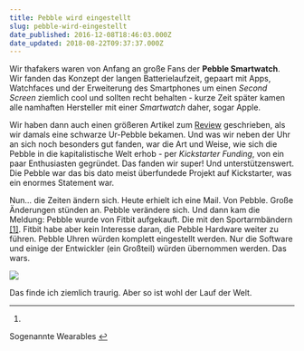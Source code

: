 ```yaml
---
title: Pebble wird eingestellt
slug: pebble-wird-eingestellt
date_published: 2016-12-08T18:46:03.000Z
date_updated: 2018-08-22T09:37:37.000Z
---
```


Wir thafakers waren von Anfang an große Fans der **Pebble Smartwatch**. Wir fanden das Konzept der langen Batterielaufzeit, gepaart mit Apps, Watchfaces und der Erweiterung des Smartphones um einen *Second Screen* ziemlich cool und sollten recht behalten - kurze Zeit später kamen alle namhaften Hersteller mit einer *Smartwatch* daher, sogar Apple. 

Wir haben dann auch einen größeren Artikel zum [Review](__GHOST_URL__/produkttest-pebble-smartwatch-jet-black/) geschrieben, als wir damals eine schwarze Ur-Pebble bekamen. Und was wir neben der Uhr an sich noch besonders gut fanden, war die Art und Weise, wie sich die Pebble in die kapitalistische Welt erhob - per *Kickstarter Funding*, von ein paar Enthusiasten gegründet. Das fanden wir super! Und unterstützenswert. Die Pebble war das bis dato meist überfundede Projekt auf Kickstarter, was ein enormes Statement war.

Nun… die Zeiten ändern sich. Heute erhielt ich eine Mail. Von Pebble. Große Änderungen stünden an. Pebble verändere sich. Und dann kam die Meldung: Pebble wurde von Fitbit aufgekauft. Die mit den Sportarmbändern [[1]](#fn1). Fitbit habe aber kein Interesse daran, die Pebble Hardware weiter zu führen. Pebble Uhren würden komplett eingestellt werden. Nur die Software und einige der Entwickler (ein Großteil) würden übernommen werden. Das wars.

![](http://picdump.thafaker.de/2014/08/Pebble_watch_trio_group_04-580x435.png)

Das finde ich ziemlich traurig. Aber so ist wohl der Lauf der Welt.

---

1. 
Sogenannte Wearables
[↩︎](#fnref1)
